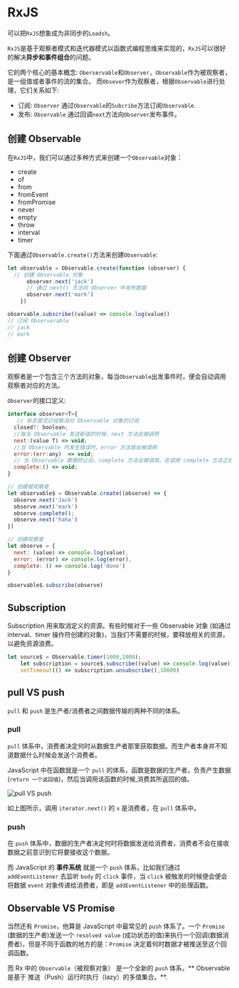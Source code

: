 # RxJS

可以把`RxJS`想象成为非同步的`Loadsh`。

`RxJS`是基于观察者模式和迭代器模式以函数式编程思维来实现的，`RxJS`可以很好的解决**异步和事件组合**的问题。

它的两个核心的基本概念: `Oberservable`和`Observer`，`Observable`作为被观察者，是一组值或者事件的流的集合。 而`Obsever`作为观察者，根据`Observable`进行处理，它们关系如下:

* 订阅: `Observer` 通过`Observable`的`Subcribe`方法订阅`Observable`.
* 发布: `Observable` 通过回调`next`方法向`Observer`发布事件。

## 创建 Observable

在`RxJS`中，我们可以通过多种方式来创建一个`Observable`对象：

* create
* of
* from
* fromEvent
* fromPromise
* never
* empty
* throw
* interval
* timer

下面通过`Observable.create()`方法来创建`Observable`:

```js
let observable = Observable.create(function (observer) {
  // 创建 Observable 对象
      observer.next('jack')
      // 通过 next() 方法向 Observer 中发布数据
      observer.next('mark')
    })

observable.subscribe((value) => console.log(value))
// 订阅 Observerable
// jack
// mark
```

## 创建 Observer

观察者是一个包含三个方法的对象，每当`Observable`出发事件时，便会自动调用观察者对应的方法。

`Observer`的接口定义:

```js
interface observer<T>{
   // 标志是否已经取消对 Observable 对象的订阅
  closed?: boolean;
  //每当 Observable 发送新值的时候，next 方法会被调用
  next:(value T) => void;
  //当 Observable 内发生错误时，error 方法就会被调用
  error:(err:any)  => void;
  // 当 Observable 数据终止后，complete 方法会被调用。在调用 complete 方法之后，next 方法就不会再次被调用
  complete:() => void;
}
```

```js
// 创建被观察者
let observable$ = Observable.create((observe) => {
  observe.next('Jack')
  observe.next('mark')
  observe.complete();
  observe.next('haha')
})

// 创建观察者
let observe = {
  next: (value) => console.log(value),
  error: (error) => console.log(error),
  complete: () => console.log('done')
}

observable$.subscribe(observe)
```

## Subscription

Subscription 用来取消定义的资源。有些时候对于一些 Observable 对象 (如通过 interval、timer 操作符创建的对象)，当我们不需要的时候，要释放相关的资源，以避免资源浪费。

```js
let source$ = Observable.timer(1000,1000);
    let subscription = source$.subscribe((value) => console.log(value))
    setTimeout(() => subscription.unsubscribe(),10000)
```

## pull VS push

`pull` 和 `push` 是生产者/消费者之间数据传输的两种不同的体系。

### pull

`pull` 体系中，消费者决定何时从数据生产者那里获取数据。而生产者本身并不知道数据什么时候会发送个消费者。

JavaScript 中在函数就是一个 `pull` 的体系，函数是数据的生产者，负责产生数据(`return 一个返回值`)，然后当调用该函数的时候,消费其所返回的值。

![pull VS push](https://res.cloudinary.com/dohtkyi84/image/upload/v1482240798/push_pull.png)

如上图所示，调用 `iterator.next()` 的 `x` 是消费者，在 `pull` 体系中。

### push

在 `push` 体系中，数据的生产者决定何时将数据发送给消费者，消费者不会在接收数据之前意识到它将要接收这个数据。

而 JavaScript 的 **事件系统** 就是一个 `push` 体系，比如我们通过 `addEventListener` 去监听 `body` 的 `click` 事件，当 `click` 被触发的时候便会便会将数据 `event` 对象传递给消费者，即是 `addEventListener` 中的处理函数。

## Observable VS Promise

当然还有 `Promise`，他算是 JavaScript 中最常见的 `push` 体系了。一个 `Promise` (数据的生产者)发送一个 `resolved value` (成功状态的值)来执行一个回调(数据消费者)，但是不同于函数的地方的是：`Promise` 决定着何时数据才被推送至这个回调函数。

而 Rx 中的 `Observable`（被观察对象） 是一个全新的 `push` 体系，** Observable 是基于 推送（Push）运行时执行（lazy）的多值集合。**.

